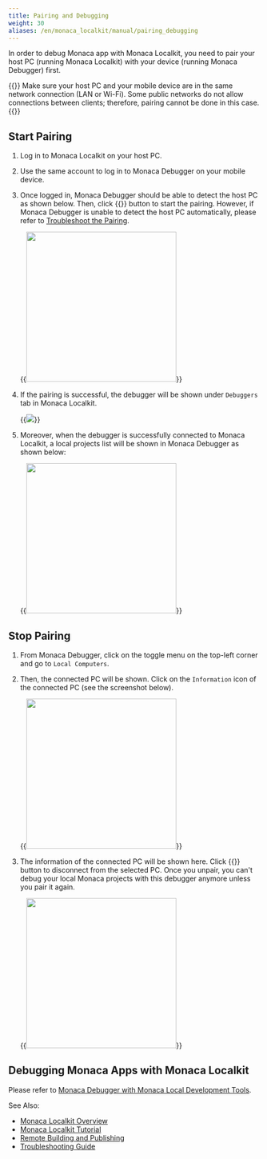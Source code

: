 ```yaml
---
title: Pairing and Debugging
weight: 30
aliases: /en/monaca_localkit/manual/pairing_debugging
---
```


In order to debug Monaca app with Monaca Localkit, you need to pair your
host PC (running Monaca Localkit) with your device (running Monaca
Debugger) first.

{{<note>}}
    Make sure your host PC and your mobile device are in the same network connection (LAN or Wi-Fi). Some public networks do not allow connections between clients; therefore, pairing cannot be done in this case.
{{</note>}}

## Start Pairing

1.  Log in to Monaca Localkit on your host PC.

2.  Use the same account to log in to Monaca Debugger on your mobile
    device.
    
3.  Once logged in, Monaca Debugger should be able to detect the host PC
    as shown below. Then, click {{<guilabel name="Pair">}} button to start the pairing.
    However, if Monaca Debugger is unable to detect the host PC
    automatically, please refer to [Troubleshoot the Pairing](/en/products_guide/debugger/troubleshooting/#fail-to-pair-monaca-debugger).

    {{<img src="/images/monaca_localkit/manual/pairing_debugging/1.png" width="300">}}

4.  If the pairing is successful, the debugger will be shown under `Debuggers` tab in Monaca Localkit.

    {{<img src="/images/monaca_localkit/manual/pairing_debugging/2.png">}}

5.  Moreover, when the debugger is successfully connected to Monaca
    Localkit, a local projects list will be shown in Monaca Debugger as
    shown below:

    {{<img src="/images/monaca_localkit/manual/pairing_debugging/3.png" width="300">}}

## Stop Pairing

1.  From Monaca Debugger, click on the toggle menu on the top-left corner and go to `Local Computers`.
2.  Then, the connected PC will be shown. Click on the `Information` icon of the connected PC (see the screenshot below).

    {{<img src="/images/monaca_localkit/manual/pairing_debugging/4.png" width="300">}}

3.  The information of the connected PC will be shown here. Click {{<guilabel name="Unpair this computer">}} button to disconnect from the selected PC. Once you unpair, you can't debug your local Monaca projects with this debugger anymore unless you pair it again.

    {{<img src="/images/monaca_localkit/manual/pairing_debugging/5.png" width="300">}}

## Debugging Monaca Apps with Monaca Localkit

Please refer to [Monaca Debugger with Monaca Local Development Tools](/en/products_guide/debugger/debug/#monaca-debugger-with-monaca-local-development-tools).


See Also:

- [Monaca Localkit Overview](../overview)
- [Monaca Localkit Tutorial](../tutorial)
- [Remote Building and Publishing](../build_publish)
- [Troubleshooting Guide](../troubleshooting)
